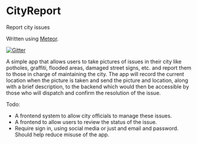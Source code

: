 # CityReport
Report city issues

Written using [Meteor](http://www.meteor.com).

[![Gitter](https://badges.gitter.im/Join%20Chat.svg)](https://gitter.im/jlynch80/cityReport?utm_source=badge&utm_medium=badge&utm_campaign=pr-badge)

A simple app that allows users to take pictures of issues in their city like potholes, graffiti, flooded areas, damaged street signs, etc. and report them to those in charge of maintaining the city. The app will record the current location when the picture is taken and send the picture and location, along with a brief description, to the backend which would then be accessible by those who will dispatch and confirm the resolution of the issue. 

Todo:
* A frontend system to allow city officials to manage these issues.
* A frontend to allow users to review the status of the issue.  
* Require sign in, using social media or just and email and password. Should help reduce misuse of the app.
